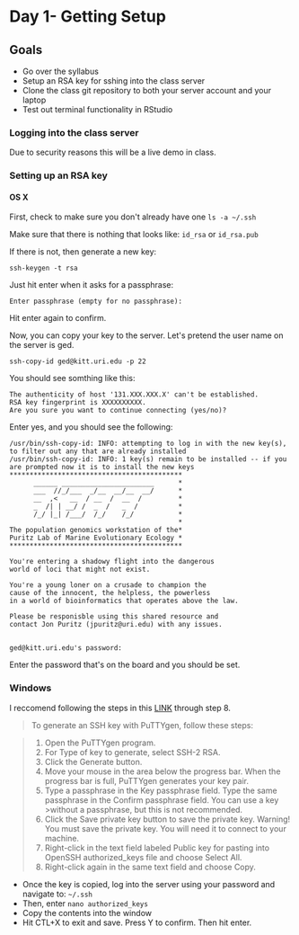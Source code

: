 # Day 1- Getting Setup

## Goals
* Go over the syllabus
* Setup an RSA key for sshing into the class server
* Clone the class git repository to both your server account and your laptop
* Test out terminal functionality in RStudio



### Logging into the class server

Due to security reasons this will be a live demo in class.

### Setting up an RSA key

#### OS X
First, check to make sure you don't already have one
`ls -a ~/.ssh`

Make sure that there is nothing that looks like: `id_rsa` or `id_rsa.pub`

If there is not, then generate a new key:

`ssh-keygen -t rsa`

Just hit enter when it asks for a passphrase:

`Enter passphrase (empty for no passphrase):`

Hit enter again to confirm.

Now, you can copy your key to the server.  Let's pretend the user name on the server is ged.

`ssh-copy-id ged@kitt.uri.edu -p 22`

You should see somthing like this:
```
The authenticity of host '131.XXX.XXX.X' can't be established.
RSA key fingerprint is XXXXXXXXXX.
Are you sure you want to continue connecting (yes/no)?
```
Enter yes, and you should see the following:


```
/usr/bin/ssh-copy-id: INFO: attempting to log in with the new key(s), to filter out any that are already installed
/usr/bin/ssh-copy-id: INFO: 1 key(s) remain to be installed -- if you are prompted now it is to install the new keys
*******************************************
      ______ _______________________      *
      ___  //_/___  _/__  __/__  __/      *
      __  ,<   __  / __  /  __  /         *
      _  /| | __/ /  _  /   _  /          *
      /_/ |_| /___/  /_/    /_/           *
                                          *
The population genomics workstation of the* 
Puritz Lab of Marine Evolutionary Ecology *
*******************************************

You're entering a shadowy flight into the dangerous 
world of loci that might not exist.  

You're a young loner on a crusade to champion the 
cause of the innocent, the helpless, the powerless 
in a world of bioinformatics that operates above the law.

Please be responisble using this shared resource and 
contact Jon Puritz (jpuritz@uri.edu) with any issues.


ged@kitt.uri.edu's password: 
```
Enter the password that's on the board and you should be set.

### Windows 

I reccomend following the steps in this [LINK](https://docs.joyent.com/public-cloud/getting-started/ssh-keys/generating-an-ssh-key-manually/manually-generating-your-ssh-key-in-windows) through step 8.

>To generate an SSH key with PuTTYgen, follow these steps:

> 1. Open the PuTTYgen program.
> 2. For Type of key to generate, select SSH-2 RSA.
> 3. Click the Generate button.
> 4. Move your mouse in the area below the progress bar. When the progress bar is full, PuTTYgen generates your key pair.
> 5. Type a passphrase in the Key passphrase field. Type the same passphrase in the Confirm passphrase field. You can use a key >without a passphrase, but this is not recommended.
> 6. Click the Save private key button to save the private key. Warning! You must save the private key. You will need it to connect to your machine.
> 7. Right-click in the text field labeled Public key for pasting into OpenSSH authorized_keys file and choose Select All.
> 8. Right-click again in the same text field and choose Copy.

* Once the key is copied, log into the server using your password and navigate to: `~/.ssh`
* Then, enter `nano authorized_keys`
* Copy the contents into the window
* Hit CTL+X to exit and save.  Press Y to confirm. Then hit enter.


